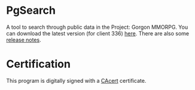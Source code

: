 # PgSearch

A tool to search through public data in the Project: Gorgon MMORPG. You can download the latest version (for client 336) [here](https://github.com/dlebansais/PgSearch-Disclosed/releases/download/v1.0.0.452/PgSearch.exe).
There are also some [release notes](https://github.com/dlebansais/PgSearch-Disclosed/blob/master/ReleaseNotes.md).

# Certification
This program is digitally signed with a [CAcert](https://www.cacert.org/) certificate.

